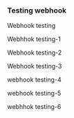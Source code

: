 ### Testing webhook

Webhook testing

Webhhok testing-1

Webhook testing-2

Webhook testing-3

webhook testing-4

webhook testing-5

webhhok testing-6
